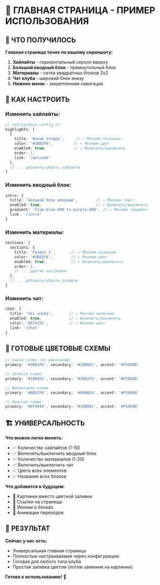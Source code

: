 # 🚀 ГЛАВНАЯ СТРАНИЦА - ПРИМЕР ИСПОЛЬЗОВАНИЯ

## 📱 ЧТО ПОЛУЧИЛОСЬ

**Главная страница точно по вашему скриншоту:**

1. **Хайлайты** - горизонтальный скролл вверху
2. **Большой вводный блок** - прямоугольный блок
3. **Материалы** - сетка квадратных блоков 2x2
4. **Чат клуба** - широкий блок внизу
5. **Нижнее меню** - закрепленная навигация

## 🔧 КАК НАСТРОИТЬ

### Изменить хайлайты:
```typescript
// config/base.config.ts
highlights: [
  {
    title: 'Начни отсюда',     // ← Меняем название
    color: '#3B82F6',         // ← Меняем цвет
    enabled: true,            // ← Включить/выключить
    order: 1,
    link: '/welcome'
  },
  // ... добавить/убрать хайлайты
]
```

### Изменить вводный блок:
```typescript
intro: {
  title: 'Большой блок вводный',        // ← Меняем текст
  enabled: true,                        // ← Включить/выключить
  gradient: 'from-blue-600 to-purple-600', // ← Меняем градиент
  link: '/intro'
}
```

### Изменить материалы:
```typescript
sections: {
  section1: {
    title: 'Раздел 1',       // ← Меняем название
    color: '#3B82F6',        // ← Меняем цвет
    enabled: true,           // ← Включить/выключить
    order: 1,
    // ... другие настройки
  },
  // ... добавить/убрать разделы
}
```

### Изменить чат:
```typescript
chat: {
  title: 'Чат клуба',       // ← Меняем название
  enabled: true,            // ← Включить/выключить
  color: '#374151',         // ← Меняем цвет
  link: '/chat'
}
```

## 🎨 ГОТОВЫЕ ЦВЕТОВЫЕ СХЕМЫ

```typescript
// Синяя схема (по умолчанию)
primary: '#3B82F6', secondary: '#10B981', accent: '#F59E0B'

// Зеленая схема
primary: '#10B981', secondary: '#3B82F6', accent: '#F59E0B'

// Фиолетовая схема
primary: '#8B5CF6', secondary: '#06B6D4', accent: '#F59E0B'

// Красная схема
primary: '#EF4444', secondary: '#10B981', accent: '#F59E0B'
```

## 🏗️ УНИВЕРСАЛЬНОСТЬ

**Что можно легко менять:**
- ✅ Количество хайлайтов (1-10)
- ✅ Включить/выключить вводный блок
- ✅ Количество материалов (1-20)
- ✅ Включить/выключить чат
- ✅ Цвета всех элементов
- ✅ Названия всех блоков

**Что добавится в будущем:**
- 🔄 Картинки вместо цветной заливки
- 🔄 Ссылки на страницы
- 🔄 Иконки в блоках
- 🔄 Анимации переходов

## 🎯 РЕЗУЛЬТАТ

**Сейчас у нас есть:**
- Универсальная главная страница
- Полностью настраиваемая через конфигурацию
- Готовая для любого типа клуба
- Простая заливка цветом (потом заменим на картинки)

**Готово к использованию!** 🚀 